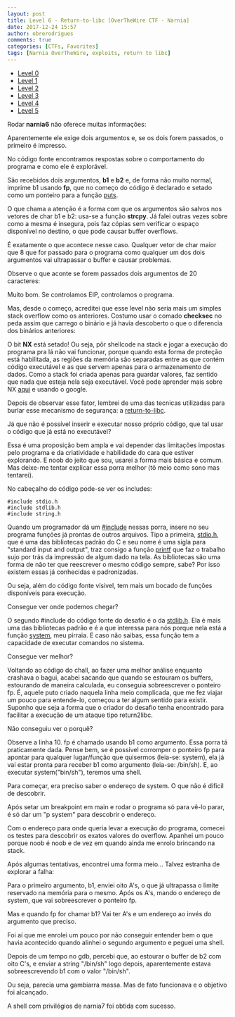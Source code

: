 ```yaml
---
layout: post
title: Level 6 - Return-to-libc [OverTheWire CTF - Narnia]
date: 2017-12-24 15:57
author: obrerodrigues
comments: true
categories: [CTFs, Favorites]
tags: [Narnia OverTheWire, exploits, return to libc]
---
```

<ul>
    <li><a href="https://brerodrigues.github.io/ctfs/level-0-overthewire-ctf-narnia-write-up">Level 0</a></li>
    <li><a href="https://brerodrigues.github.io/ctfs/level-1-overthewire-ctf-narnia-write-up">Level 1</a></li>
    <li><a href="https://brerodrigues.github.io/ctfs/level-2-overthewire-ctf-narnia-write-up">Level 2</a></li>
    <li><a href="https://brerodrigues.github.io/ctfs/level-3-overthewire-ctf-narnia-write-up">Level 3</a></li>
    <li><a href="https://brerodrigues.github.io/ctfs/level-4-overthewire-ctf-narnia-write-up">Level 4</a></li>
    <li><a href="https://brerodrigues.github.io/ctfs/level-5-overthewire-ctf-narnia-write-up" target="_blank" rel="noopener">Level 5</a></li>
</ul>

Rodar <strong>narnia6</strong> não oferece muitas informações:

<script src="https://gist.github.com/anonymous/71ff88b0e36503caacaacbe55c63f751.js"></script>

Aparentemente ele exige dois argumentos e, se os dois forem passados, o primeiro é impresso.

No código fonte encontramos respostas sobre o comportamento do programa e como ele é explorável.

<script src="https://gist.github.com/anonymous/a4758c9c68a8e510afcec2d41cda3ed4.js"></script>

São recebidos dois argumentos, <strong>b1</strong> e <strong>b2</strong> e, de forma não muito normal, imprime b1 usando <strong>fp</strong>, que no começo do código é declarado e setado como um ponteiro para a função <a href="https://www.tutorialspoint.com/c_standard_library/c_function_puts.htm" target="_blank" rel="noopener">puts</a>.

O que chama a atenção é a forma com que os argumentos são salvos nos vetores de char b1 e b2: usa-se a função <strong>strcpy</strong>. Já falei outras vezes sobre como a mesma é insegura, pois faz cópias sem verificar o espaço disponível no destino, o que pode causar buffer overflows.

É exatamente o que acontece nesse caso. Qualquer vetor de char maior que 8 que for passado para o programa como qualquer um dos dois argumentos vai ultrapassar o buffer e causar problemas.

Observe o que aconte se forem passados dois argumentos de 20 caracteres:

<script src="https://gist.github.com/anonymous/09967a3e2c2c26a251260cb3f71fc98a.js"></script>

Muito bom. Se controlamos EIP, controlamos o programa.

Mas, desde o começo, acreditei que esse level não seria mais um simples stack overflow como os anteriores. Costumo usar o comado <strong>checksec</strong> no peda assim que carrego o binário e já havia descoberto o que o diferencia dos binários anteriores:

<script src="https://gist.github.com/anonymous/761c781f895ba2d752c484e8895e7b82.js"></script>

O bit <strong>NX</strong> está setado! Ou seja, pôr shellcode na stack e jogar a execução do programa pra lá não vai funcionar, porque quando esta forma de proteção está habilitada, as regiões da memória são separadas entre as que contém código executável e as que servem apenas para o armazenamento de dados. Como a stack foi criada apenas para guardar valores, faz sentido que nada que esteja nela seja executável. Você pode aprender mais sobre NX <a href="https://pt.wikipedia.org/wiki/Bit_NX" target="_blank" rel="noopener">aqui</a> e usando o google.

Depois de observar esse fator, lembrei de uma das tecnicas utilizadas para burlar esse mecanismo de segurança: a <a href="https://pt.wikipedia.org/wiki/Return-to-libc_attack" target="_blank" rel="noopener">return-to-libc</a>.

Já que não é possível inserir e executar nosso próprio código, que tal usar o código que já está no executável?

Essa é uma proposição bem ampla e vai depender das limitações impostas pelo programa e da criatividade e habilidade do cara que estiver explorando. E noob do jeito que sou, usarei a forma mais básica e comum. Mas deixe-me tentar explicar essa porra melhor (tô meio como sono mas tentarei).

No cabeçalho do código pode-se ver os includes:

```
#include stdio.h
#include stdlib.h
#include string.h
```

Quando um programador dá um <a href="http://www.tiexpert.net/programacao/c/include.php" target="_blank" rel="noopener">#include</a> nessas porra, insere no seu programa funções já prontas de outros arquivos. Tipo a primeira, <a href="https://pt.wikipedia.org/wiki/Stdio.h" target="_blank" rel="noopener">stdio.h</a>, que é uma das bibliotecas padrão do C e seu nome é uma sigla para "standard input and output", traz consigo a função <a href="https://stackoverflow.com/questions/4867229/code-for-printf-function-in-c" target="_blank" rel="noopener">printf</a> que faz o trabalho sujo por trás da impressão de algum dado na tela. As bibliotecas são uma forma de não ter que reescrever o mesmo código sempre, sabe? Por isso existem essas já conhecidas e padronizadas.

Ou seja, além do código fonte vísivel, tem mais um bocado de funções disponíveis para execução.

Consegue ver onde podemos chegar?

O segundo #include do código fonte do desafio é o da <a href="https://pt.wikipedia.org/wiki/Stdlib.h" target="_blank" rel="noopener">stdlib.h</a>. Ela é mais uma das bibliotecas padrão e é a que interessa para nós porque nela está a função <a href="https://www.tutorialspoint.com/c_standard_library/c_function_system.htm" target="_blank" rel="noopener">system</a>, meu pirraia. E caso não saibas, essa função tem a capacidade de executar comandos no sistema.

Consegue ver melhor?

Voltando ao código do chall, ao fazer uma melhor análise enquanto crashava o bagui, acabei sacando que quando se estouram os buffers, estourando de maneira calculada, eu conseguia sobreescrever o ponteiro fp. É, aquele puto criado naquela linha meio complicada, que me fez viajar um pouco para entende-lo, começou a ter algum sentido para existir. Suponho que seja a forma que o criador do desafio tenha encontrado para facilitar a execução de um ataque tipo return2libc.

Não conseguiu ver o porquê?

<script src="https://gist.github.com/anonymous/1a0360d36ed1d23081b6ffee39cca9d4.js"></script>

Observe a linha 10. fp é chamado usando b1 como argumento. Essa porra tá praticamente dada. Pense bem, se é possível corromper o ponteiro fp para apontar para qualquer lugar/função que quisermos (leia-se: system), ela já vai estar pronta para receber b1 como argumento (leia-se: /bin/sh). E, ao executar system("bin/sh"), teremos uma shell.

Para começar, era preciso saber o endereço de system. O que não é dificil de descobrir.

<script src="https://gist.github.com/anonymous/350fc5626ba753a2f20a02d551e6c25d.js"></script>

Após setar um breakpoint em main e rodar o programa só para vê-lo parar, é só dar um "p system" para descobrir o endereço.

Com o endereço para onde queria levar a execução do programa, comecei os testes para descobrir os exatos valores do overflow. Apanhei um pouco porque noob é noob e de vez em quando ainda me enrolo brincando na stack.

Após algumas tentativas, encontrei uma forma meio... Talvez estranha de explorar a falha:

<script src="https://gist.github.com/anonymous/649a8dbf88ae4b06ca68156a977b836b.js"></script>

Para o primeiro argumento, b1, enviei oito A's, o que já ultrapassa o limite reservado na memória para o mesmo. Após os A's, mando o endereço de system, que vai sobreescrever o ponteiro fp.

Mas e quando fp for chamar b1? Vai ter A's e um endereço ao invés do argumento que preciso.

Foi aí que me enrolei um pouco por não conseguir entender bem o que havia acontecido quando alinhei o segundo argumento e peguei uma shell.

Depois de um tempo no gdb, percebi que, ao estourar o buffer de b2 com oito C's, e enviar a string "/bin/sh" logo depois, aparentemente estava sobreescrevendo b1 com o valor "/bin/sh".

Ou seja, parecia uma gambiarra massa. Mas de fato funcionava e o objetivo foi alcançado.

<script src="https://gist.github.com/anonymous/c0816aaf0c4849543880573c39598640.js"></script>

A shell com privilégios de narnia7 foi obtida com sucesso.

